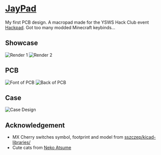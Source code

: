 # [JayPad](https://github.com/Jayx2u/hackpad)
My first PCB design. A macropad made for the YSWS Hack Club event [Hackpad](https://github.com/hackclub/hackpad). Got too many modded Minecraft keybinds...
## Showcase
![Render 1](https://cloud-h5yixc0ea-hack-club-bot.vercel.app/0jaypad_2024-sep-25_08-06-59am-000_customizedview1262956736.png)
![Render 2](https://cloud-h5yixc0ea-hack-club-bot.vercel.app/1jaypad_2024-sep-25_08-03-25am-000_customizedview19673745173.png)
## PCB
![Font of PCB](https://cloud-h5yixc0ea-hack-club-bot.vercel.app/2jaypad-top-render.png)
![Back of PCB](https://cloud-dua0q5zi2-hack-club-bot.vercel.app/0jaypad-bottom.png)
## Case
![Case Design](https://cloud-h5yixc0ea-hack-club-bot.vercel.app/4case_design.png)
## Acknowledgement
- MX Cherry switches symbol, footprint and model from [sszczep/kicad-libraries/](https://github.com/sszczep/kicad-libraries/tree/master)
- Cute cats from [Neko Atsume](https://www.nekoatsume.com/en/)
